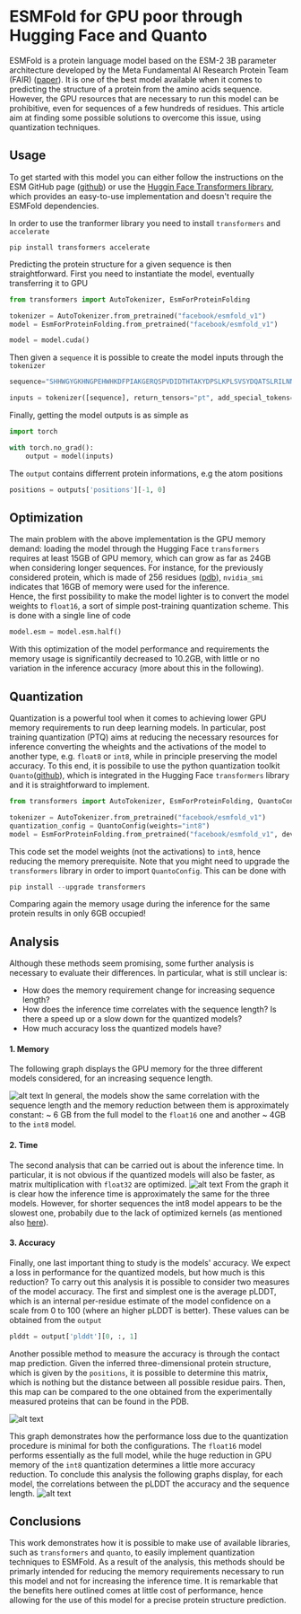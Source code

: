 # ESMFold for GPU poor through Hugging Face and Quanto
ESMFold is a protein language model based on the ESM-2 3B parameter architecture developed by the Meta Fundamental AI Research Protein Team (FAIR) ([paper](https://www.biorxiv.org/content/10.1101/2022.07.20.500902v2)).
It is one of the best model available when it comes to predicting the structure of a protein from the amino acids sequence. However, the GPU resources that are necessary to run this model can be prohibitive, even for sequences of a few hundreds of residues. This article aim at finding some possible solutions to overcome this issue, using quantization techniques.

## Usage
To get started with this model you can either follow the instructions on the ESM GitHub page ([github](https://github.com/facebookresearch/esm?tab=readme-ov-file#esmfold)) or use the [Huggin Face Transformers library](https://huggingface.co/docs/transformers/model_doc/esm), which provides an easy-to-use implementation and doesn't require the ESMFold dependencies. 

In order to use the tranformer library you need to install `transformers` and `accelerate` 
```
pip install transformers accelerate
```
Predicting the protein structure for a given sequence is then straightforward. First you need to instantiate the model, eventually transferring it to GPU

```python
from transformers import AutoTokenizer, EsmForProteinFolding

tokenizer = AutoTokenizer.from_pretrained("facebook/esmfold_v1")
model = EsmForProteinFolding.from_pretrained("facebook/esmfold_v1")

model = model.cuda()
```
Then given a `sequence` it is possible to create the model inputs through the `tokenizer`

```python
sequence="SHHWGYGKHNGPEHWHKDFPIAKGERQSPVDIDTHTAKYDPSLKPLSVSYDQATSLRILNNGHAFNVEFDDSQDKAVLKGGPLDGTYRLIQFHFHWGSLDGQGSEHTVDKKKYAAELHLVHWNTKYGDFGKAVQQPDGLAVLGIFLKVGSAKPGLQKVVDVLDSIKTKGKSADFTNFDPRGLLPESLDYWTYPGSLTTPPLLECVTWIVLKEPISVSSEQVLKFRKLNFNGEGEPEELMVDNWRPAQPLKNRQIKASFK"

inputs = tokenizer([sequence], return_tensors="pt", add_special_tokens=False)['input_ids']
```
Finally, getting the model outputs is as simple as 
```python
import torch

with torch.no_grad():
    output = model(inputs)
```
The `output` contains differrent protein informations, e.g the atom positions 

```python
positions = outputs['positions'][-1, 0]

```


## Optimization
The main problem with the above implementation is the GPU memory demand: loading the model through the Hugging Face `transformers` requires at least 15GB of GPU memory, which can grow as far as 24GB when considering longer sequences. 
For instance, for the previously considered protein, which is made of 256 residues ([pdb](https://www.rcsb.org/structure/1CA2)), `nvidia_smi` indicates that 16GB of memory were used for the inference.<br/>
Hence, the first possibility to make the model lighter is to convert the model weights to `float16`, a sort of simple post-training quantization scheme. This is done with a single line of code

```python
model.esm = model.esm.half()
```
With this optimization of the model performance and requirements the memory usage is significantily decreased to 10.2GB, with little or no variation in the inference accuracy (more about this in the following).


## Quantization
Quantization is a powerful tool when it comes to achieving lower GPU memory requirements to run deep learning models. In particular, post training quantization (PTQ) aims at reducing the necessary resources for inference converting the wheights and the activations of the model to another type, e.g. `float8` or `int8`, while in principle preserving the model accuracy. To this end, it is possibile to use the python quantization toolkit `Quanto`([github](https://github.com/huggingface/quanto)), which is integrated in the Hugging Face `transformers` library and it is straightforward to implement. 

```python
from transformers import AutoTokenizer, EsmForProteinFolding, QuantoConfig

tokenizer = AutoTokenizer.from_pretrained("facebook/esmfold_v1")
quantization_config = QuantoConfig(weights="int8")
model = EsmForProteinFolding.from_pretrained("facebook/esmfold_v1", device_map="cuda", quantization_config=quantization_config)

```
This code set the model weights (not the activations) to `int8`, hence reducing the memory prerequisite. Note that you might need to upgrade the `transformers` library in order 
to import `QuantoConfig`. This can be done with

```python
pip install --upgrade transformers

```

Comparing again the memory usage during the inference for the same protein results in only 6GB occupied!

## Analysis
Although these methods seem promising, some further analysis is necessary to evaluate their differences. In particular, what is still unclear is: 
- How does the memory requirement change for increasing sequence length? 
- How does the inference time correlates with the sequence length? Is there a speed up or a slow down for the quantized models? 
- How much accuracy loss the quantized models have?

#### 1. Memory
The following graph displays the GPU memory for the three different models considered, for an increasing sequence length.

![alt text](https://github.com/davideaguglia/ESMFold/blob/fb7372984e2a77a31036d6bc3d2d6357b20595e0/plots/memory.png)
In general, the models show the same correlation with the sequence length and the memory reduction between them is approximately constant: ~ 6 GB from the full model to the `float16` one and another ~ 4GB to the `int8` model. 

#### 2. Time
The second analysis that can be carried out is about the inference time. In particular, it is not obvious if the quantized models will also be faster, as matrix multiplication with `float32` are optimized. 
![alt text](https://github.com/davideaguglia/ESMFold/blob/fb7372984e2a77a31036d6bc3d2d6357b20595e0/plots/time.png)
From the graph it is clear how the inference time is approximately the same for the three models. However, for shorter sequences the int8 model appears to be the slowest one, probabily due to the lack of optimized kernels (as mentioned also [here](https://github.com/huggingface/quanto/blob/main/README.md)).

#### 3. Accuracy
Finally, one last important thing to study is the models' accuracy. We expect a loss in performance for the quantized models, but how much is this reduction?
To carry out this analysis it is possible to consider two measures of the model accuracy. The first and simplest one is the average pLDDT, which is an internal per-residue estimate of the model confidence on a scale from 0 to 100 (where an higher pLDDT is better). These values can be obtained from the `output`
```python
plddt = output['plddt'][0, :, 1]

```

Another possible method to measure the accuracy is through the contact map prediction. Given the inferred three-dimensional protein structure, which is given by the `positions`, it is possible to determine this matrix, which is nothing but the distance between all possible residue pairs. Then, this map can be compared to the one obtained from the experimentally measured proteins that can be found in the PDB.

![alt text](https://github.com/davideaguglia/ESMFold/blob/fb7372984e2a77a31036d6bc3d2d6357b20595e0/plots/accuracy.png)

This graph demonstrates how the performance loss due to the quantization procedure is minimal for both the configurations. The `float16` model performs essentially as the full model, while the huge reduction in GPU memory of the `int8` quantization determines a little more accuracy reduction.
To conclude this analysis the following graphs display, for each model, the correlations between the pLDDT the accuracy and the sequence length.
![alt text](https://github.com/davideaguglia/ESMFold/blob/0f91aea9c07d44897b11eb094b268c319e0f2dde/plots/models.png)


## Conclusions
This work demonstrates how it is possible to make use of available libraries, such as `transformers` and `quanto`, to easily implement quantization techniques to ESMFold. As a result of the analysis, this methods should be primarly intended for reducing the memory requirements necessary to run this model and not for increasing the inference time. It is remarkable that the benefits here outlined comes at little cost of performance, hence allowing for the use of this model for a precise protein structure prediction.
